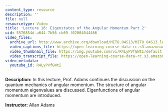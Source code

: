 ```yaml
---
content_type: resource
description: ''
file: null
resourcetype: Video
title: 'Lecture 16: Eigenstates of the Angular Momentum Part 2'
uid: 5576854d-a644-7b56-cb69-f02004044466
video_files:
  archive_url: http://www.archive.org/download/MIT8.04S13/MIT8_04S13_lec16_300k.mp4
  video_captions_file: https://open-learning-course-data-rc.s3.amazonaws.com/8-04-quantum-physics-i-spring-2013/65868f14d8925251bf7ced68dc3786ab_R4LyPVfGWtI.vtt
  video_thumbnail_file: https://img.youtube.com/vi/R4LyPVfGWtI/default.jpg
  video_transcript_file: https://open-learning-course-data-rc.s3.amazonaws.com/8-04-quantum-physics-i-spring-2013/381f3104f47f479a91a0dd77db27a826_R4LyPVfGWtI.pdf
video_metadata:
  youtube_id: R4LyPVfGWtI
---
```


**Description:** In this lecture, Prof. Adams continues the discussion on the quantum mechanics of angular momentum. The structure of angular momentum eigenvalues are discussed. Eigenfunctions of angular momentum are introduced.

**Instructor:** Allan Adams
